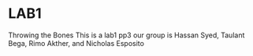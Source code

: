 # LAB1
Throwing the Bones
This is a lab1 pp3 our group is Hassan Syed, Taulant Bega, Rimo Akther, and Nicholas Esposito
